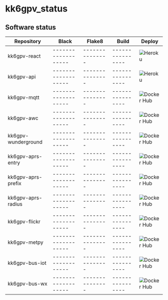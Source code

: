 # kk6gpv_status

## Software status

| Repository     | Black        | Flake8      | Build         | Deploy        |
| -------------- | ------------ | ----------- | ------------- | ------------- |
| kk6gpv-react | ------------------- | --------------- | ---------------- | ![Heroku](https://github.com/areed145/kk6gpv-react/workflows/Deploy%20to%20Heroku/badge.svg) |
| kk6gpv-api | ------------------- | --------------- | ---------------- | ![Heroku](https://github.com/areed145/kk6gpv-api/workflows/Deploy%20to%20Heroku/badge.svg) |
| kk6gpv-mqtt | ------------------- | --------------- | ---------------- | ![Docker Hub](https://github.com/areed145/kk6gpv-mqtt/workflows/Docker%20Image%20CI/badge.svg) |
| kk6gpv-awc | ------------------- | --------------- | ---------------- | ![Docker Hub](https://github.com/areed145/kk6gpv-awc/workflows/Docker%20Image%20CI/badge.svg) |
| kk6gpv-wunderground | ------------------- | --------------- | ---------------- | ![Docker Hub](https://github.com/areed145/kk6gpv-wunderground/workflows/Docker%20Image%20CI/badge.svg) |
| kk6gpv-aprs-entry | ------------------- | --------------- | ---------------- | ![Docker Hub](https://github.com/areed145/kk6gpv-aprs-entry/workflows/Docker%20Image%20CI/badge.svg) |
| kk6gpv-aprs-prefix | ------------------- | --------------- | ---------------- | ![Docker Hub](https://github.com/areed145/kk6gpv-aprs-prefix/workflows/Docker%20Image%20CI/badge.svg) |
| kk6gpv-aprs-radius | ------------------- | --------------- | ---------------- | ![Docker Hub](https://github.com/areed145/kk6gpv-aprs-radius/workflows/Docker%20Image%20CI/badge.svg) |
| kk6gpv-flickr | ------------------- | --------------- | ---------------- | ![Docker Hub](https://github.com/areed145/kk6gpv-flickr/workflows/Docker%20Image%20CI/badge.svg) |
| kk6gpv-metpy | ------------------- | --------------- | ---------------- | ![Docker Hub](https://github.com/areed145/kk6gpv-metpy/workflows/Docker%20Image%20CI/badge.svg) |
| kk6gpv-bus-iot | ------------------- | --------------- | ---------------- | ![Docker Hub](https://github.com/areed145/kk6gpv-bus-iot/workflows/Docker%20Image%20CI/badge.svg) |
| kk6gpv-bus-wx | ------------------- | --------------- | ---------------- | ![Docker Hub](https://github.com/areed145/kk6gpv-bus-wx/workflows/Docker%20Image%20CI/badge.svg) |
